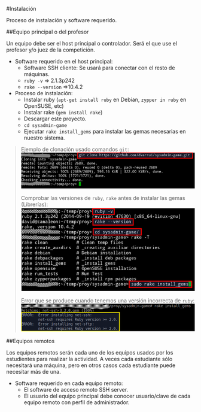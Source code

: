 #Instalación

Proceso de instalación y software requerido.

##Equipo principal o del profesor

Un equipo debe ser el host principal o controlador.
Será el que use el profesor y/o juez de la competición.

* Software requerido en el host principal:
   * Software SSH cliente: Se usará para conectar con el resto de máquinas.
   * `ruby -v` => 2.1.3p242
   * `rake --version` =>10.4.2
* Proceso de instalación:
   * Instalar ruby (`apt-get install ruby` en Debian, `zypper in ruby` en OpenSUSE, etc)
   * Instalar rake (`gem install rake`)
   * Descargar este proyecto.
   * `cd sysadmin-game`
   * Ejecutar `rake install_gems` para instalar las gemas necesarias en nuestro sistema.

> Ejemplo de clonación usado comandos `git`:
> ![git-clone](../images/git-clone.png)
>
> Comprobar las versiones de `ruby`, `rake` antes de instalar las gemas (Librerías):
> ![ruby-rake-gems](../images/ruby-rake-gems.png)
>
> Error que se produce cuando tenemos una versión incorrecta de `ruby`:
> ![error-version](../images/error-version.png)

##Equipos remotos

Los equipos remotos serán cada uno de los equipos usados por los estudientes para realizar
la actividad. A veces cada estudiante sólo necesitará una máquina, pero en otros casos
cada estudiante puede necesitar más de una.

* Software requerido en cada equipo remoto:
   * El software de acceso remoto SSH server.
   * El usuario del equipo principal debe conocer usuario/clave de cada equipo remoto
     con perfil de administrador.
